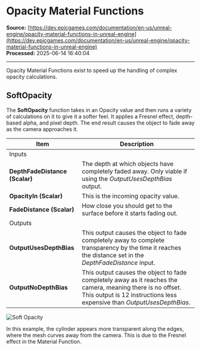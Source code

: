 # Opacity Material Functions

**Source:** [https://dev.epicgames.com/documentation/en-us/unreal-engine/opacity-material-functions-in-unreal-engine](https://dev.epicgames.com/documentation/en-us/unreal-engine/opacity-material-functions-in-unreal-engine)  
**Processed:** 2025-06-14 16:40:04

---

Opacity Material Functions exist to speed up the handling of complex opacity calculations.

## SoftOpacity

The **SoftOpacity** function takes in an Opacity value and then runs a variety of calculations on it to give it a softer feel. It applies a Fresnel effect, depth-based alpha, and pixel depth. The end result causes the object to fade away as the camera approaches it.

| Item | Description |
| --- | --- |
| Inputs |   |
| **DepthFadeDistance (Scalar)** | The depth at which objects have completely faded away. Only viable if using the *OutputUsesDepthBias* output. |
| **OpacityIn (Scalar)** | This is the incoming opacity value. |
| **FadeDistance (Scalar)** | How close you should get to the surface before it starts fading out. |
| Outputs |   |
| **OutputUsesDepthBias** | This output causes the object to fade completely away to complete transparency by the time it reaches the distance set in the *DepthFadeDistance* input. |
| **OutputNoDepthBias** | This output causes the object to fade completely away as it reaches the camera, meaning there is no offset. This output is 12 instructions less expensive than *OutputUsesDepthBias*. |

![Soft Opacity](https://d1iv7db44yhgxn.cloudfront.net/documentation/images/4f12cc3b-5b1a-45ce-b283-f0e3e8930eb3/soft-opacity.png)

In this example, the cylinder appears more transparent along the edges, where the mesh curves away from the camera. This is due to the Fresnel effect in the Material Function.